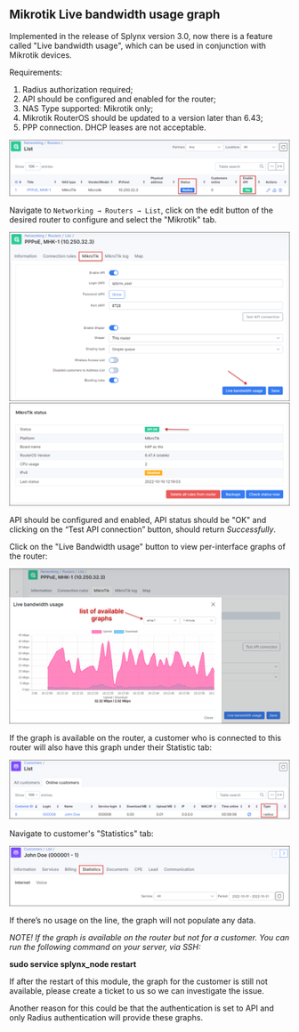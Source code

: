 ## Mikrotik Live bandwidth usage graph

Implemented in the release of Splynx version 3.0, now there is a feature called "Live bandwidth usage", which can be used in conjunction with Mikrotik devices.

Requirements:
1. Radius authorization required;
2. API should be configured and enabled for the router;
3. NAS Type supported: Mikrotik only;
4. Mikrotik RouterOS should be updated to a version later than 6.43;
5. PPP connection. DHCP leases are not acceptable.

![Routers](routers_list.png)

Navigate to `Networking → Routers → List`, click on the edit button of the desired router to configure and select the  "Mikrotik" tab.

![Mikrotik tab](mikrotik_tab.png)
![Mikrotik tab](mikrotik_tab_2.png)

API should be configured and enabled, API status should be "OK" and clicking on the “Test API connection” button, should return *Successfully*.

Click on the "Live Bandwidth usage" button to view per-interface graphs of the router:

![Router live graph](router_graph.png)

If the graph is available on the router, a customer who is connected to this router will also have this graph under their Statistic tab:

![Online customers](customers_online.png)

Navigate to customer's "Statistics" tab:

![Customer graph](graph_customer.png)

If there’s no usage on the line, the graph will not populate any data.

*NOTE! If the graph is available on the router but not for a customer. You can run the following command on your server, via SSH:*

**sudo service splynx_node restart**

If after the restart of this module, the graph for the customer is still not available, please create a ticket to us so we can investigate the issue.

Another reason for this could be that the authentication is set to API and only Radius authentication will provide these graphs.
